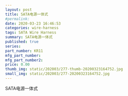 ```yaml
---
layout: post
title: SATA电源一体式
#permalink: 
date: 2020-03-23 16:46:53
categories: wire-harness
tags: SATA Wire Harness
summary: SATA电源一体式
published: true 
series: 
part_number: KR11
mfg_part_number: 
mfg_part_number2: 
price: 0.00
thumb_img: static/202003/277-thumb-20200323164752.jpg
small_img: static/202003/277-20200323164752.jpg
---
```



SATA电源一体式